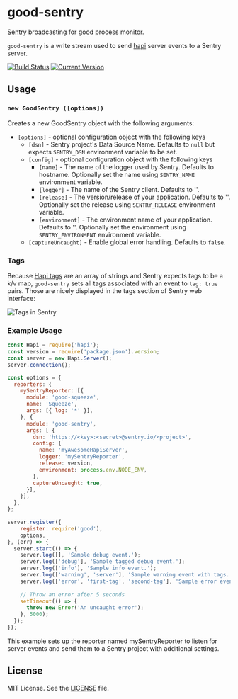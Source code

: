 # good-sentry

[Sentry](https://sentry.io) broadcasting for [good](https://github.com/hapijs/good) process monitor.

`good-sentry` is a write stream used to send [hapi](https://github.com/hapijs/hapi) server events to a Sentry server. 

[![Build Status](https://travis-ci.org/jsynowiec/good-sentry.svg?branch=master)](https://travis-ci.org/jsynowiec/good-sentry)
[![Current Version](https://img.shields.io/npm/v/good-sentry.svg)](https://www.npmjs.com/package/good-sentry)

## Usage
### `new GoodSentry ([options])`

Creates a new GoodSentry object with the following arguments:

- `[options]` - optional configuration object with the following keys
  - `[dsn]` - Sentry project's Data Source Name. Defaults to `null` but expects `SENTRY_DSN` environment variable to be set.
  - `[config]` - optional configuration object with the following keys
    - `[name]` - The name of the logger used by Sentry. Defaults to hostname. Optionally set the name using `SENTRY_NAME` environment variable.
    - `[logger]` - The name of the Sentry client. Defaults to ''.
    - `[release]` - The version/release of your application. Defaults to ''. Optionally set the release using `SENTRY_RELEASE` environment variable.
    - `[environment]` - The environment name of your application. Defaults to ''. Optionally set the environment using `SENTRY_ENVIRONMENT` environment variable.
  - `[captureUncaught]` - Enable global error handling. Defaults to `false`.

### Tags

Because [Hapi tags](https://hapijs.com/tutorials/logging) are an array of strings and Sentry expects tags to be a k/v map, `good-sentry` sets all tags associated with an event to `tag: true` pairs. Those are nicely displayed in the tags section of Sentry web interface:

![Tags in Sentry](assets/sentry-issue-tags.png)

### Example Usage

```javascript
const Hapi = require('hapi');
const version = require('package.json').version;
const server = new Hapi.Server();
server.connection();

const options = {
  reporters: {
    mySentryReporter: [{
      module: 'good-squeeze',
      name: 'Squeeze',
      args: [{ log: '*' }],
    }, {
      module: 'good-sentry',
      args: [ {
        dsn: 'https://<key>:<secret>@sentry.io/<project>',
        config: {
          name: 'myAwesomeHapiServer',
          logger: 'mySentryReporter',
          release: version,
          environment: process.env.NODE_ENV,
        },
        captureUncaught: true,
      }],
    }],
  },
};

server.register({
    register: require('good'),
    options,
}, (err) => {
  server.start(() => {
    server.log([], 'Sample debug event.');
    server.log(['debug'], 'Sample tagged debug event.');
    server.log(['info'], 'Sample info event.');
    server.log(['warning', 'server'], 'Sample warning event with tags.');
    server.log(['error', 'first-tag', 'second-tag'], 'Sample error event with tags.');
    
    // Throw an error after 5 seconds
    setTimeout(() => {
      throw new Error('An uncaught error');
    }, 5000);
  });
});
```

This example sets up the reporter named mySentryReporter to listen for server events and send them to a Sentry project with additional settings.

## License
MIT License. See the [LICENSE](https://github.com/jsynowiec/good-sentry/blob/master/LICENSE) file.
